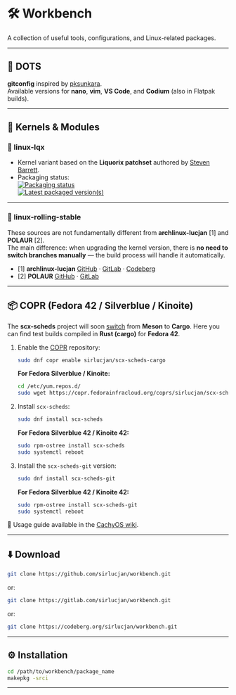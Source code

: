 # 🛠️ Workbench

A collection of useful tools, configurations, and Linux-related packages.  

---

## 📂 DOTS

**gitconfig** inspired by [pksunkara](https://gist.github.com/pksunkara/988716).  
Available versions for **nano**, **vim**, **VS Code**, and **Codium** (also in Flatpak builds).

---

## 🧩 Kernels & Modules

### 🔹 linux-lqx
- Kernel variant based on the **Liquorix patchset** authored by [Steven Barrett](https://github.com/damentz/liquorix-package/tree/6.16/master).
- Packaging status:  
  [![Packaging status](https://repology.org/badge/vertical-allrepos/linux-lqx.svg)](https://repology.org/project/linux-lqx/versions)  
  [![Latest packaged version(s)](https://repology.org/badge/latest-versions/linux-lqx.svg)](https://repology.org/project/linux-lqx/versions)

---

### 🔹 linux-rolling-stable
These sources are not fundamentally different from **archlinux-lucjan** [1] and **POLAUR** [2].  
The main difference: when upgrading the kernel version, there is **no need to switch branches manually** — the build process will handle it automatically.  

- [1] **archlinux-lucjan** [GitHub](https://github.com/archlinux-lucjan) · [GitLab](https://gitlab.com/archlinux-lucjan) · [Codeberg](https://codeberg.org/archlinux-lucjan)  
- [2] **POLAUR** [GitHub](https://github.com/polaur) · [GitLab](https://gitlab.com/polaur)

---

## 📦 COPR (Fedora 42 / Silverblue / Kinoite)

The **scx-scheds** project will soon [switch](https://github.com/sched-ext/scx/discussions/2731) from **Meson** to **Cargo**.
Here you can find test builds compiled in **Rust (cargo)** for **Fedora 42**.

1. Enable the [COPR](https://copr.fedorainfracloud.org/coprs/sirlucjan/scx-scheds-cargo/) repository:

   ```bash
   sudo dnf copr enable sirlucjan/scx-scheds-cargo
   ```

   **For Fedora Silverblue / Kinoite:**
   ```bash
   cd /etc/yum.repos.d/
   sudo wget https://copr.fedorainfracloud.org/coprs/sirlucjan/scx-scheds-cargo/repo/fedora-$(rpm -E %fedora)/sirlucjan-scx-scheds-cargo-$(rpm -E %fedora).repo
   ```

2. Install `scx-scheds`: 

   ```bash
   sudo dnf install scx-scheds
   ```

   **For Fedora Silverblue 42 / Kinoite 42:**
   ```bash
   sudo rpm-ostree install scx-scheds
   sudo systemctl reboot
   ```

3. Install the `scx-scheds-git` version:

   ```bash
   sudo dnf install scx-scheds-git
   ```

   **For Fedora Silverblue 42 / Kinoite 42:**
   ```bash
   sudo rpm-ostree install scx-scheds-git
   sudo systemctl reboot
   ```

📖 Usage guide available in the [CachyOS wiki](https://wiki.cachyos.org/configuration/sched-ext/).

---

## ⬇️ Download

```bash
git clone https://github.com/sirlucjan/workbench.git
```

or:

```bash
git clone https://gitlab.com/sirlucjan/workbench.git
```

or:

```bash
git clone https://codeberg.org/sirlucjan/workbench.git
```

---

## ⚙️ Installation

```bash
cd /path/to/workbench/package_name
makepkg -srci
```

---

